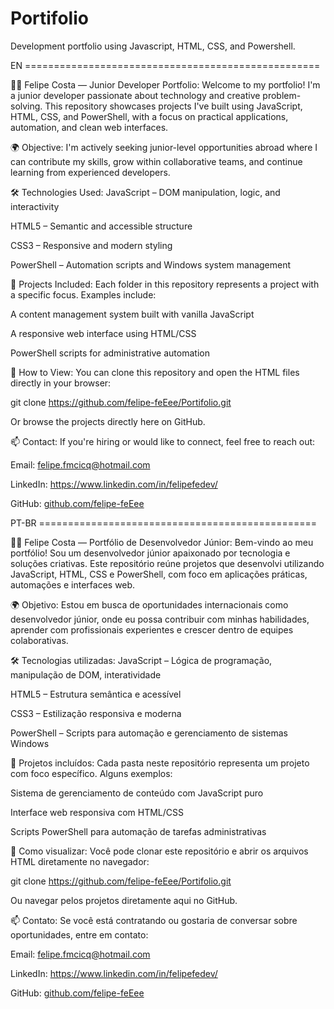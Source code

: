 # Portifolio
Development portfolio using Javascript, HTML, CSS, and Powershell.

EN ===================================================

🧑‍💻 Felipe Costa — Junior Developer Portfolio: 
Welcome to my portfolio! I'm a junior developer passionate about technology and creative problem-solving. This repository showcases projects I've built using JavaScript, HTML, CSS, and PowerShell, with a focus on practical applications, automation, and clean web interfaces.

🌍 Objective: 
I'm actively seeking junior-level opportunities abroad where I can contribute my skills, grow within collaborative teams, and continue learning from experienced developers.

🛠️ Technologies Used: 
JavaScript – DOM manipulation, logic, and interactivity

HTML5 – Semantic and accessible structure

CSS3 – Responsive and modern styling

PowerShell – Automation scripts and Windows system management

📁 Projects Included: 
Each folder in this repository represents a project with a specific focus. Examples include:

A content management system built with vanilla JavaScript

A responsive web interface using HTML/CSS

PowerShell scripts for administrative automation

🚀 How to View: 
You can clone this repository and open the HTML files directly in your browser: 

git clone https://github.com/felipe-feEee/Portifolio.git

Or browse the projects directly here on GitHub.

📫 Contact: 
If you're hiring or would like to connect, feel free to reach out:

Email: felipe.fmcicq@hotmail.com

LinkedIn: https://www.linkedin.com/in/felipefedev/

GitHub: [github.com/felipe-feEee](https://github.com/felipe-feEee)



PT-BR ================================================

🧑‍💻 Felipe Costa — Portfólio de Desenvolvedor Júnior: 
Bem-vindo ao meu portfólio! Sou um desenvolvedor júnior apaixonado por tecnologia e soluções criativas. Este repositório reúne projetos que desenvolvi utilizando JavaScript, HTML, CSS e PowerShell, com foco em aplicações práticas, automações e interfaces web.

🌍 Objetivo: 
Estou em busca de oportunidades internacionais como desenvolvedor júnior, onde eu possa contribuir com minhas habilidades, aprender com profissionais experientes e crescer dentro de equipes colaborativas.

🛠️ Tecnologias utilizadas: 
JavaScript – Lógica de programação, manipulação de DOM, interatividade

HTML5 – Estrutura semântica e acessível

CSS3 – Estilização responsiva e moderna

PowerShell – Scripts para automação e gerenciamento de sistemas Windows

📁 Projetos incluídos: 
Cada pasta neste repositório representa um projeto com foco específico. Alguns exemplos:

Sistema de gerenciamento de conteúdo com JavaScript puro

Interface web responsiva com HTML/CSS

Scripts PowerShell para automação de tarefas administrativas

🚀 Como visualizar: 
Você pode clonar este repositório e abrir os arquivos HTML diretamente no navegador: 

git clone https://github.com/felipe-feEee/Portifolio.git

Ou navegar pelos projetos diretamente aqui no GitHub.

📫 Contato: 
Se você está contratando ou gostaria de conversar sobre oportunidades, entre em contato:

Email: felipe.fmcicq@hotmail.com

LinkedIn: https://www.linkedin.com/in/felipefedev/

GitHub: [github.com/felipe-feEee](https://github.com/felipe-feEee)
